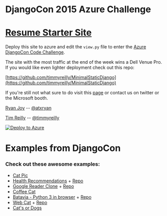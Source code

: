 # DjangoCon 2015 Azure Challenge

# [Resume Starter Site](http://youdjangositeresume.azurewebsites.net/)

Deploy this site to azure and edit the ```view.py``` file to enter the [Azure DjangoCon Code Challenge](http://djangocon.azurewebsites.net/). 

The site with the most traffic at the end of the week wins a Dell Venue Pro. 
If you would like even lighter deployment check out this repo: 

[https://github.com/timmyreilly/MinimalStaticDjango](https://github.com/timmyreilly/MinimalStaticDjango)


If you're still not what sure to do visit this [page](http://djangocon.azurewebsites.net/) or contact us on twitter or the Microsoft booth. 

[Ryan Joy](http://ryanjoy.com/atxryan/) -- [@atxryan](http://twitter.com/atxryan)

[Tim Reilly](http://timmyreilly.com) -- [@timmyreilly](http://twitter.com/timmyreilly)


[![Deploy to Azure](http://azuredeploy.net/deploybutton.png)](https://azuredeploy.net/)

# Examples from DjangoCon

### Check out these awesome examples: 

- [Cat Pic](http://dailycatpic.azurewebsites.net/)
- [Health Recommendations](http://djangocon-us-2015.azurewebsites.net/) + [Repo](https://github.com/karthikbgl/YourDjangoSiteResume)
- [Google Reader Clone](http://djreader.azurewebsites.net) + [Repo](https://github.com/dcwatson/reader/tree/azure)
- [Coffee Cat](http://coffeecat.azurewebsites.net/ )
- [Batavia - Python 3 in browser](http://batavia.azurewebsites.net/) + [Repo](https://github.com/freakboy3742/batavia-azure)
- [Web Cat](http://webcat.azurewebsites.net/webcat) + [Repo](https://github.com/cackovic/YourDjangoSiteResume)
- [Cat's or Dogs](http://catsordogs.azurewebsites.net)
